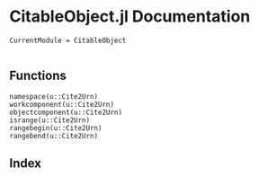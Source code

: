# CitableObject.jl Documentation
```@meta
CurrentModule = CitableObject
```
```@contents
```
## Functions
```@docs
namespace(u::Cite2Urn)
workcomponent(u::Cite2Urn)
objectcomponent(u::Cite2Urn)
isrange(u::Cite2Urn)
rangebegin(u::Cite2Urn)
rangebend(u::Cite2Urn)
```
## Index
```@index
```
